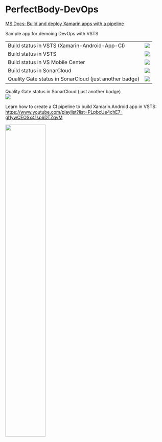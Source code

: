 # PerfectBody-DevOps

[MS Docs: Build and deploy Xamarin apps with a pipeline](https://learn.microsoft.com/en-gb/azure/devops/pipelines/ecosystems/xamarin?view=azure-devops&tabs=yaml)

Sample app for demoing DevOps with VSTS

<table>
    <tr>
    <td>Build status in VSTS (Xamarin-Android-App-CI)</td>
    <td><img src="https://houssemdellai.visualstudio.com/_apis/public/build/definitions/fb7f25b7-f79a-44dd-bd3d-e8886f486a47/45/badge"/></td>
  </tr>
  <tr>
    <td>Build status in VSTS</td>
    <td><img src="https://houssemdellai.visualstudio.com/_apis/public/build/definitions/dfec64f9-d8b1-4993-a40a-86aefbb843c1/17/badge"/></td>
  </tr>
  <tr>
    <td>Build status in VS Mobile Center</td>
    <td><img src="https://build.mobile.azure.com/v0.1/apps/9ae2f3a9-7212-448e-a40a-4382f1732c3f/branches/master/badge"/></td>
  </tr>
  <tr>
    <td>Build status in SonarCloud</td>
    <td><img src="https://sonarcloud.io/api/project_badges/measure?project=Xamarin-Android-App-CI-VSTS&metric=alert_status"/>
</td>
  </tr>
  <tr>
    <td>Quality Gate status in SonarCloud (just another badge)</td>
    <td><img src="https://sonarcloud.io/api/project_badges/measure?project=Xamarin-Android-App-CI-VSTS&metric=security_rating"/></td>
  </tr>
  
  </table>
 
Quality Gate status in SonarCloud (just another badge)<br/>
<img src="https://sonarcloud.io/api/project_badges/quality_gate?project=Xamarin-Android-App-CI-VSTS"/>



Learn how to create a CI pipeline to build Xamarin.Android app in VSTS:</br>
https://www.youtube.com/playlist?list=PLpbcUe4chE7-gl1ywCEOSx41sp6DTZqvM

<a href="https://www.youtube.com/playlist?list=PLpbcUe4chE7-gl1ywCEOSx41sp6DTZqvM">
<img src="https://github.com/HoussemDellai/PerfectBody-DevOps/blob/master/items/devops%20xamarin%20android.png?raw=true" width="50%"/>
</a>
